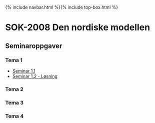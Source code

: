 {% include navbar.html %}{% include top-box.html %}
# SOK-2008 Den nordiske modellen    

## Seminaroppgaver  

### Tema 1
* [Seminar 1.1](https://uit-sok-2008-h23.github.io/assets/S1.1_LS.pdf)
* [Seminar 1.2 - Løsning](https://htmlpreview.github.io/?https://github.com/uit-sok-2008-h23/uit-sok-2008-h23.github.io/blob/master/assets/seminar_1_2023.html)

### Tema 2
### Tema 3
### Tema 4
